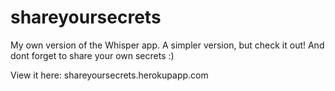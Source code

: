 # shareyoursecrets

My own version of the Whisper app. A simpler version, but check it out! And dont forget to share your own secrets :) 

View it here: shareyoursecrets.herokupapp.com

